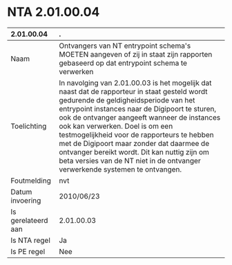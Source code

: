 # NTA 2.01.00.04

 2.01.00.04 | . 
 :--- | :--- 
 Naam | Ontvangers van NT entrypoint schema's MOETEN aangeven of zij in staat zijn rapporten gebaseerd op dat entrypoint schema te verwerken 
 Toelichting | In navolging van 2.01.00.03 is het mogelijk dat naast dat de rapporteur in staat gesteld wordt gedurende de geldigheidsperiode van het entrypoint instances naar de Digipoort te sturen, ook de ontvanger aangeeft wanneer de instances ook kan verwerken. Doel is om een testmogelijkheid voor de rapporteurs te hebben met de Digipoort maar zonder dat daarmee de ontvanger bereikt wordt. Dit kan nuttig zijn om beta versies van de NT niet in de ontvanger verwerkende systemen te ontvangen. 
 Foutmelding | nvt 
 Datum invoering | 2010/06/23 
 Is gerelateerd aan | 2.01.00.03 
 Is NTA regel | Ja 
 Is PE regel | Nee 
